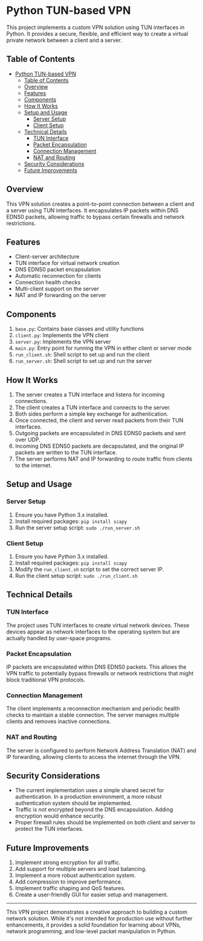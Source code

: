 # Python TUN-based VPN

This project implements a custom VPN solution using TUN interfaces in Python. It provides a secure, flexible, and efficient way to create a virtual private network between a client and a server.

## Table of Contents

- [Python TUN-based VPN](#python-tun-based-vpn)
  - [Table of Contents](#table-of-contents)
  - [Overview](#overview)
  - [Features](#features)
  - [Components](#components)
  - [How It Works](#how-it-works)
  - [Setup and Usage](#setup-and-usage)
    - [Server Setup](#server-setup)
    - [Client Setup](#client-setup)
  - [Technical Details](#technical-details)
    - [TUN Interface](#tun-interface)
    - [Packet Encapsulation](#packet-encapsulation)
    - [Connection Management](#connection-management)
    - [NAT and Routing](#nat-and-routing)
  - [Security Considerations](#security-considerations)
  - [Future Improvements](#future-improvements)

## Overview

This VPN solution creates a point-to-point connection between a client and a server using TUN interfaces. It encapsulates IP packets within DNS EDNS0 packets, allowing traffic to bypass certain firewalls and network restrictions.

## Features

- Client-server architecture
- TUN interface for virtual network creation
- DNS EDNS0 packet encapsulation
- Automatic reconnection for clients
- Connection health checks
- Multi-client support on the server
- NAT and IP forwarding on the server

## Components

1. `base.py`: Contains base classes and utility functions
2. `client.py`: Implements the VPN client
3. `server.py`: Implements the VPN server
4. `main.py`: Entry point for running the VPN in either client or server mode
5. `run_client.sh`: Shell script to set up and run the client
6. `run_server.sh`: Shell script to set up and run the server

## How It Works

1. The server creates a TUN interface and listens for incoming connections.
2. The client creates a TUN interface and connects to the server.
3. Both sides perform a simple key exchange for authentication.
4. Once connected, the client and server read packets from their TUN interfaces.
5. Outgoing packets are encapsulated in DNS EDNS0 packets and sent over UDP.
6. Incoming DNS EDNS0 packets are decapsulated, and the original IP packets are written to the TUN interface.
7. The server performs NAT and IP forwarding to route traffic from clients to the internet.

## Setup and Usage

### Server Setup

1. Ensure you have Python 3.x installed.
2. Install required packages: `pip install scapy`
3. Run the server setup script: `sudo ./run_server.sh`

### Client Setup

1. Ensure you have Python 3.x installed.
2. Install required packages: `pip install scapy`
3. Modify the `run_client.sh` script to set the correct server IP.
4. Run the client setup script: `sudo ./run_client.sh`

## Technical Details

### TUN Interface

The project uses TUN interfaces to create virtual network devices. These devices appear as network interfaces to the operating system but are actually handled by user-space programs.

### Packet Encapsulation

IP packets are encapsulated within DNS EDNS0 packets. This allows the VPN traffic to potentially bypass firewalls or network restrictions that might block traditional VPN protocols.

### Connection Management

The client implements a reconnection mechanism and periodic health checks to maintain a stable connection. The server manages multiple clients and removes inactive connections.

### NAT and Routing

The server is configured to perform Network Address Translation (NAT) and IP forwarding, allowing clients to access the internet through the VPN.

## Security Considerations

- The current implementation uses a simple shared secret for authentication. In a production environment, a more robust authentication system should be implemented.
- Traffic is not encrypted beyond the DNS encapsulation. Adding encryption would enhance security.
- Proper firewall rules should be implemented on both client and server to protect the TUN interfaces.

## Future Improvements

1. Implement strong encryption for all traffic.
2. Add support for multiple servers and load balancing.
3. Implement a more robust authentication system.
4. Add compression to improve performance.
5. Implement traffic shaping and QoS features.
6. Create a user-friendly GUI for easier setup and management.

---

This VPN project demonstrates a creative approach to building a custom network solution. While it's not intended for production use without further enhancements, it provides a solid foundation for learning about VPNs, network programming, and low-level packet manipulation in Python.